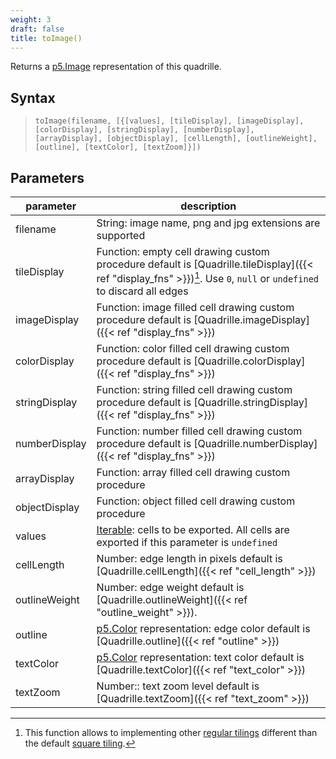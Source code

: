 ```yaml
---
weight: 3
draft: false
title: toImage()
---
```


Returns a [p5.Image](https://p5js.org/reference/#/p5.Image) representation of this quadrille.

## Syntax

> `toImage(filename, [{[values], [tileDisplay], [imageDisplay], [colorDisplay], [stringDisplay], [numberDisplay], [arrayDisplay], [objectDisplay], [cellLength], [outlineWeight], [outline], [textColor], [textZoom]}])`

## Parameters

| parameter     | description                                                                                               |
|---------------|-----------------------------------------------------------------------------------------------------------|
| filename      | String: image name, png and jpg extensions are supported                                                  |
| tileDisplay   | Function: empty cell drawing custom procedure default is [Quadrille.tileDisplay]({{< ref "display_fns" >}})[^1].  Use `0`, `null` or `undefined` to discard all edges |
| imageDisplay  | Function: image filled cell drawing custom procedure default is [Quadrille.imageDisplay]({{< ref "display_fns" >}})    |
| colorDisplay  | Function: color filled cell drawing custom procedure default is [Quadrille.colorDisplay]({{< ref "display_fns" >}})    |
| stringDisplay | Function: string filled cell drawing custom procedure default is [Quadrille.stringDisplay]({{< ref "display_fns" >}}) |
| numberDisplay | Function: number filled cell drawing custom procedure default is [Quadrille.numberDisplay]({{< ref "display_fns" >}}) |
| arrayDisplay  | Function: array filled cell drawing custom procedure                                                      |
| objectDisplay | Function: object filled cell drawing custom procedure                                                     |
| values        | [Iterable](https://developer.mozilla.org/en-US/docs/Web/JavaScript/Reference/Statements/for...of): cells to be exported. All cells are exported if this parameter is `undefined` |
| cellLength    | Number: edge length in pixels default is [Quadrille.cellLength]({{< ref "cell_length" >}})               |
| outlineWeight | Number: edge weight default is [Quadrille.outlineWeight]({{< ref "outline_weight" >}}).                  |
| outline       | [p5.Color](https://p5js.org/reference/#/p5.Color) representation: edge color default is [Quadrille.outline]({{< ref "outline" >}}) |
| textColor     | [p5.Color](https://p5js.org/reference/#/p5.Color) representation: text color default is [Quadrille.textColor]({{< ref "text_color" >}}) |
| textZoom      | Number:: text zoom level default is [Quadrille.textZoom]({{< ref "text_zoom" >}})                        |

[^1]: This function allows to implementing other [regular tilings](https://en.wikipedia.org/wiki/Euclidean_tilings_by_convex_regular_polygons#Regular_tilings) different than the default [square tiling](https://en.wikipedia.org/wiki/Square_tiling).
